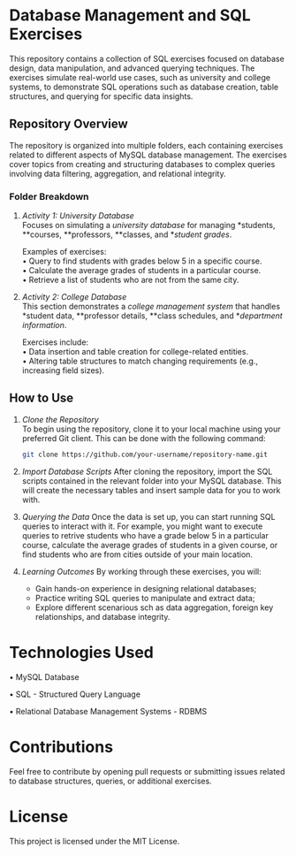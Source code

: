 # Database Management and SQL Exercises

This repository contains a collection of SQL exercises focused on database design, data manipulation, and advanced querying techniques. The exercises simulate real-world use cases, such as university and college systems, to demonstrate SQL operations such as database creation, table structures, and querying for specific data insights.

## Repository Overview

The repository is organized into multiple folders, each containing exercises related to different aspects of MySQL database management. The exercises cover topics from creating and structuring databases to complex queries involving data filtering, aggregation, and relational integrity.

### Folder Breakdown

1. *Activity 1: University Database*  
   Focuses on simulating a *university database* for managing *students, **courses, **professors, **classes, and **student grades*.  

   Examples of exercises:  
   • Query to find students with grades below 5 in a specific course.  
   • Calculate the average grades of students in a particular course.  
   • Retrieve a list of students who are not from the same city.

2. *Activity 2: College Database*  
   This section demonstrates a *college management system* that handles *student data, **professor details, **class schedules, and **department information*.  

   Exercises include:  
   • Data insertion and table creation for college-related entities.  
   • Altering table structures to match changing requirements (e.g., increasing field sizes).

## How to Use

1. *Clone the Repository*  
   To begin using the repository, clone it to your local machine using your preferred Git client. This can be done with the following command:  

   ```bash
   git clone https://github.com/your-username/repository-name.git

2. *Import Database Scripts*
   After cloning the repository, import the SQL scripts contained in the relevant folder into your MySQL database. This will create the necessary tables and insert sample data for you to work with.

3. *Querying the Data*
   Once the data is set up, you can start running SQL queries to interact with it. For example, you might want to execute queries to retrive students who have a grade below 5 in a particular course, calculate the average grades of students in a given course, or find students who are from cities outside of your main location.

4. *Learning Outcomes*
   By working through these exercises, you will:
   - Gain hands-on experience in designing relational databases;
   - Practice writing SQL queries to manipulate and extract data;
   - Explore different scenarious sch as data aggregation, foreign key relationships, and database integrity.

# Technologies Used

• MySQL Database

• SQL - Structured Query Language

• Relational Database Management Systems - RDBMS

# Contributions

Feel free to contribute by opening pull requests or submitting issues related to database structures, queries, or additional exercises.

# License

This project is licensed under the MIT License.
